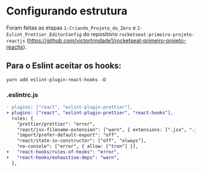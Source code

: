# Configurando estrutura

Foram feitas as etapas `1-Criando_Projeto_do_Zero` e `2-Eslint_Prettier_EditorConfig` do repositório `rocketseat-primeiro-projeto-reactjs` (https://github.com/victortrindade1/rocketseat-primeiro-projeto-reactjs).

## Para o Eslint aceitar os hooks:

`yarn add eslint-plugin-react-hooks -D`

### .eslintrc.js

```diff
- plugins: ["react", "eslint-plugin-prettier"],
+ plugins: ["react", "eslint-plugin-prettier", "react-hooks"],
  rules: {
    "prettier/prettier": "error",
    "react/jsx-filename-extension": ["warn", { extensions: [".jsx", ".js"] }],
    "import/prefer-default-export": "off",
    "react/state-in-constructor": ["off", "always"],
    "no-console": ["error", { allow: ["tron"] }],
+   "react-hooks/rules-of-hooks": "error",
+   "react-hooks/exhaustive-deps": "warn",
  },
```
